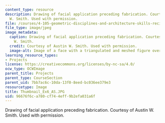 ```yaml
---
content_type: resource
description: Drawing of facial application preceding fabrication. Courtesy of Austin
  W. Smith. Used with permission.
file: /courses/4-105-geometric-disciplines-and-architecture-skills-reciprocal-methodologies-fall-2012/96676f6ca780cf744eff9b2efa031a6f_Thumbnail_Ex6_AS.JPG
file_type: image/jpeg
image_metadata:
  caption: Drawing of facial application preceding fabrication. Courtesy of Austin
    W. Smith.
  credit: Courtesy of Austin W. Smith. Used with permission.
  image-alt: Image of a face with a triangulated and meshed figure over the left half.
learning_resource_types:
- Projects
license: https://creativecommons.org/licenses/by-nc-sa/4.0/
ocw_type: OCWImage
parent_title: Projects
parent_type: CourseSection
parent_uid: 7bb7ac6c-10da-13f0-8eed-bc036ee379e3
resourcetype: Image
title: Thumbnail_Ex6_AS.JPG
uid: 96676f6c-a780-cf74-4eff-9b2efa031a6f
---
```

Drawing of facial application preceding fabrication. Courtesy of Austin W. Smith. Used with permission.